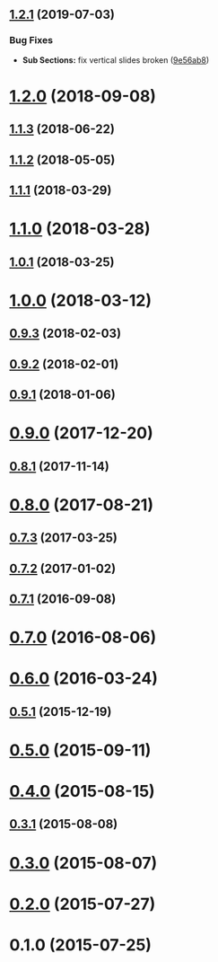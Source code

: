## [1.2.1](https://github.com/denehyg/revealjs2-menu/compare/1.2.0...v1.2.1) (2019-07-03)


### Bug Fixes

* **Sub Sections:** fix vertical slides broken ([9e56ab8](https://github.com/denehyg/revealjs2-menu/commit/9e56ab8))



# [1.2.0](https://github.com/denehyg/revealjs2-menu/compare/1.1.3...1.2.0) (2018-09-08)



## [1.1.3](https://github.com/denehyg/revealjs2-menu/compare/1.1.2...1.1.3) (2018-06-22)



## [1.1.2](https://github.com/denehyg/revealjs2-menu/compare/1.1.1...1.1.2) (2018-05-05)



## [1.1.1](https://github.com/denehyg/revealjs2-menu/compare/1.1.0...1.1.1) (2018-03-29)



# [1.1.0](https://github.com/denehyg/revealjs2-menu/compare/1.0.1...1.1.0) (2018-03-28)



## [1.0.1](https://github.com/denehyg/revealjs2-menu/compare/1.0.0...1.0.1) (2018-03-25)



# [1.0.0](https://github.com/denehyg/revealjs2-menu/compare/0.9.3...1.0.0) (2018-03-12)



## [0.9.3](https://github.com/denehyg/revealjs2-menu/compare/0.9.2...0.9.3) (2018-02-03)



## [0.9.2](https://github.com/denehyg/revealjs2-menu/compare/0.9.1...0.9.2) (2018-02-01)



## [0.9.1](https://github.com/denehyg/revealjs2-menu/compare/0.9.0...0.9.1) (2018-01-06)



# [0.9.0](https://github.com/denehyg/revealjs2-menu/compare/0.8.1...0.9.0) (2017-12-20)



## [0.8.1](https://github.com/denehyg/revealjs2-menu/compare/0.8.0...0.8.1) (2017-11-14)



# [0.8.0](https://github.com/denehyg/revealjs2-menu/compare/0.7.3...0.8.0) (2017-08-21)



## [0.7.3](https://github.com/denehyg/revealjs2-menu/compare/0.7.2...0.7.3) (2017-03-25)



## [0.7.2](https://github.com/denehyg/revealjs2-menu/compare/0.7.1...0.7.2) (2017-01-02)



## [0.7.1](https://github.com/denehyg/revealjs2-menu/compare/0.7.0...0.7.1) (2016-09-08)



# [0.7.0](https://github.com/denehyg/revealjs2-menu/compare/0.6.0...0.7.0) (2016-08-06)



# [0.6.0](https://github.com/denehyg/revealjs2-menu/compare/0.5.1...0.6.0) (2016-03-24)



## [0.5.1](https://github.com/denehyg/revealjs2-menu/compare/0.5.0...0.5.1) (2015-12-19)



# [0.5.0](https://github.com/denehyg/revealjs2-menu/compare/0.4.0...0.5.0) (2015-09-11)



# [0.4.0](https://github.com/denehyg/revealjs2-menu/compare/0.3.1...0.4.0) (2015-08-15)



## [0.3.1](https://github.com/denehyg/revealjs2-menu/compare/0.3.0...0.3.1) (2015-08-08)



# [0.3.0](https://github.com/denehyg/revealjs2-menu/compare/0.2.0...0.3.0) (2015-08-07)



# [0.2.0](https://github.com/denehyg/revealjs2-menu/compare/0.1.0...0.2.0) (2015-07-27)



# 0.1.0 (2015-07-25)



